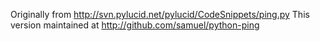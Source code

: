 Originally from http://svn.pylucid.net/pylucid/CodeSnippets/ping.py
This version maintained at http://github.com/samuel/python-ping